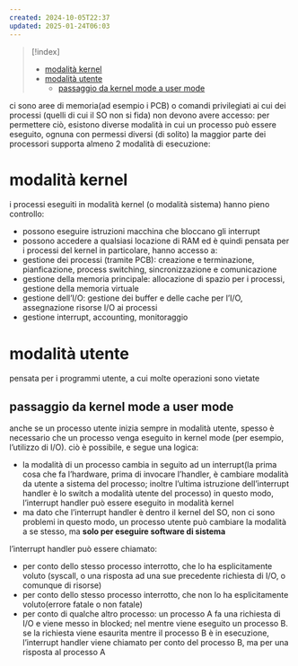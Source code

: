 ```yaml
---
created: 2024-10-05T22:37
updated: 2025-01-24T06:03
---
```

>[!index]
>
>- [modalità kernel](#modalit%C3%A0%20kernel)
>- [modalità utente](#modalit%C3%A0%20utente)
>	- [passaggio da kernel mode a user mode](#passaggio%20da%20kernel%20mode%20a%20user%20mode)

ci sono aree di memoria(ad esempio i PCB) o comandi privilegiati ai cui dei processi (quelli di cui il SO non si fida) non devono avere accesso: per permettere ciò, esistono diverse modalità in cui un processo può essere eseguito, ognuna con permessi diversi (di solito)
la maggior parte dei processori supporta almeno 2 modalità di esecuzione:
# modalità kernel
i processi eseguiti in modalità kernel (o modalità sistema) hanno pieno controllo:
- possono eseguire istruzioni macchina che bloccano gli interrupt
- possono accedere a qualsiasi locazione di RAM
ed è quindi pensata per i processi del kernel
in particolare, hanno accesso a:
- gestione dei processi (tramite PCB): creazione e terminazione, pianficazione, process switching, sincronizzazione e comunicazione
- gestione della memoria principale: allocazione di spazio per i processi, gestione della memoria virtuale
- gestione dell’I/O: gestione dei buffer e delle cache per l’I/O, assegnazione risorse I/O ai processi
- gestione interrupt, accounting, monitoraggio
# modalità utente
pensata per i programmi utente, a cui molte operazioni sono vietate
## passaggio da kernel mode a user mode
anche se un processo utente inizia sempre in modalità utente, spesso è necessario che un processo venga eseguito in kernel mode (per esempio, l’utilizzo di I/O). ciò è possibile, e segue una logica:
- la modalità di un processo cambia in seguito ad un interrupt(la prima cosa che fa l’hardware, prima di invocare l’handler, è cambiare modalità da utente a sistema del processo; inoltre l’ultima istruzione dell’interrupt handler è lo switch a modalità utente del processo)
in questo modo, l’interrupt handler può essere eseguito in modalità kernel
- ma dato che l’interrupt handler è dentro il kernel del SO, non ci sono problemi
in questo modo, un processo utente può cambiare la modalità a se stesso, ma **solo per eseguire software di sistema**

l’interrupt handler può essere chiamato:
- per conto dello stesso processo interrotto, che lo ha esplicitamente voluto (syscall, o una risposta ad una sue precedente richiesta di I/O, o comunque di risorse)
- per conto dello stesso processo interrotto, che non lo ha esplicitamente voluto(errore fatale o non fatale)
- per conto di qualche altro processo: un processo A fa una richiesta di I/O e viene messo in blocked; nel mentre viene eseguito un processo B. se la richiesta viene esaurita mentre il processo B è in esecuzione, l’interrupt handler viene chiamato per conto del processo B, ma per una risposta al processo A